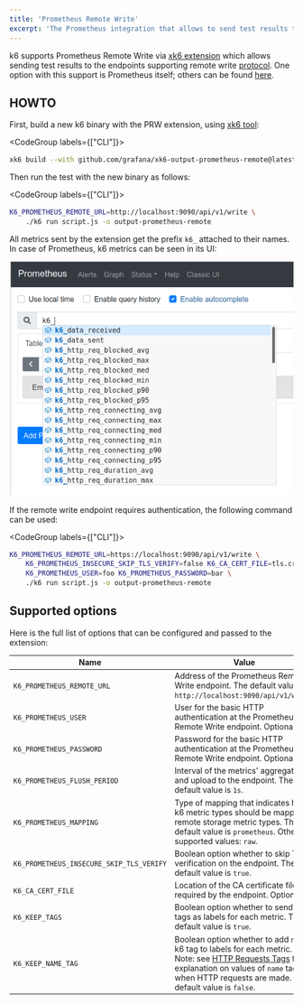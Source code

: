 ```yaml
---
title: 'Prometheus Remote Write'
excerpt: 'The Prometheus integration that allows to send test results to any Prometheus Remote Write endpoint.'
---
```


k6 supports Prometheus Remote Write via [xk6 extension](https://github.com/grafana/xk6-output-prometheus-remote) which allows sending test results to the endpoints supporting remote write [protocol](https://docs.google.com/document/d/1LPhVRSFkGNSuU1fBd81ulhsCPR4hkSZyyBj1SZ8fWOM/edit#). One option with this support is Prometheus itself; others can be found [here](https://prometheus.io/docs/operating/integrations/).

## HOWTO

First, build a new k6 binary with the PRW extension, using [xk6 tool](https://k6.io/blog/extending-k6-with-xk6):

<CodeGroup labels={["CLI"]}>

```bash
xk6 build --with github.com/grafana/xk6-output-prometheus-remote@latest
```

</CodeGroup>

Then run the test with the new binary as follows:

<CodeGroup labels={["CLI"]}>

```bash
K6_PROMETHEUS_REMOTE_URL=http://localhost:9090/api/v1/write \
    ./k6 run script.js -o output-prometheus-remote
```

</CodeGroup>

All metrics sent by the extension get the prefix `k6_` attached to their names. In case of Prometheus, k6 metrics can be seen in its UI:

![k6 metrics as seen in the Prometheus UI](images/Prometheus/prom.png)

If the remote write endpoint requires authentication, the following command can be used:

<CodeGroup labels={["CLI"]}>

```bash
K6_PROMETHEUS_REMOTE_URL=https://localhost:9090/api/v1/write \
    K6_PROMETHEUS_INSECURE_SKIP_TLS_VERIFY=false K6_CA_CERT_FILE=tls.crt \
    K6_PROMETHEUS_USER=foo K6_PROMETHEUS_PASSWORD=bar \
    ./k6 run script.js -o output-prometheus-remote
```

</CodeGroup>

## Supported options

Here is the full list of options that can be configured and passed to the extension:

| Name                                     | Value                                                                                                       |
| ---------------------------------------- | ----------------------------------------------------------------------------------------------------------- |
| `K6_PROMETHEUS_REMOTE_URL`               | Address of the Prometheus Remote Write endpoint. The default value is `http://localhost:9090/api/v1/write`. |
| `K6_PROMETHEUS_USER`                     | User for the basic HTTP authentication at the Prometheus Remote Write endpoint. Optional. |
| `K6_PROMETHEUS_PASSWORD`                 | Password for the basic HTTP authentication at the Prometheus Remote Write endpoint. Optional. |
| `K6_PROMETHEUS_FLUSH_PERIOD`             | Interval of the metrics' aggregation and upload to the endpoint. The default value is `1s`. |
| `K6_PROMETHEUS_MAPPING`                  | Type of mapping that indicates how k6 metric types should be mapped to remote storage metric types. The default value is `prometheus`. Other supported values: `raw`. |
| `K6_PROMETHEUS_INSECURE_SKIP_TLS_VERIFY` | Boolean option whether to skip TLS verification on the endpoint. The default value is `true`. |
| `K6_CA_CERT_FILE`                        | Location of the CA certificate file required by the endpoint. Optional. |
| `K6_KEEP_TAGS`                           | Boolean option whether to send k6 tags as labels for each metric. The default value is `true`. |
| `K6_KEEP_NAME_TAG`                       | Boolean option whether to add `name` k6 tag to labels for each metric. Note: see [HTTP Requests Tags](/using-k6/http-requests#http-request-tags) for explanation on values of `name` tag when HTTP requests are made. The default value is `false`. |
